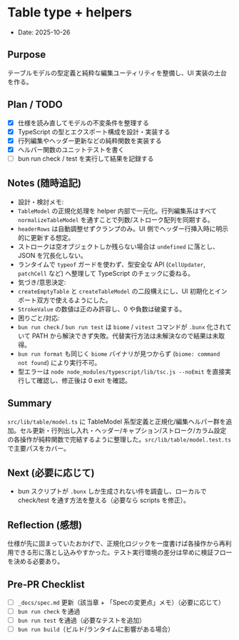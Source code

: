 # Table type + helpers

- Date: 2025-10-26

## Purpose
テーブルモデルの型定義と純粋な編集ユーティリティを整備し、UI 実装の土台を作る。

## Plan / TODO
- [x] 仕様を読み直してモデルの不変条件を整理する
- [x] TypeScript の型とエクスポート構成を設計・実装する
- [x] 行列編集やヘッダー更新などの純粋関数を実装する
- [x] ヘルパー関数のユニットテストを書く
- [ ] bun run check / test を実行して結果を記録する

## Notes (随時追記)
- 設計・検討メモ:
- `TableModel` の正規化処理を helper 内部で一元化。行列編集系はすべて `normalizeTableModel` を通すことで列数/ストローク配列を同期する。
- `headerRows` は自動調整せずクランプのみ。UI 側でヘッダー行挿入時に明示的に更新する想定。
- ストロークは空オブジェクトしか残らない場合は `undefined` に落とし、JSON を冗長化しない。
- ランタイムで `typeof` ガードを使わず、型安全な API (`CellUpdater`, `patchCell` など) へ整理して TypeScript のチェックに委ねる。
- 気づき/意思決定:
- `createEmptyTable` と `createTableModel` の二段構えにし、UI 初期化とインポート双方で使えるようにした。
- `StrokeValue` の数値は正のみ許容し、0 や負数は破棄する。
- 困りごと/対応:
- `bun run check` / `bun run test` は `biome` / `vitest` コマンドが `.bunx` 化されていて PATH から解決できず失敗。代替実行方法は未解決なので結果は未取得。
- `bun run format` も同じく `biome` バイナリが見つからず (`biome: command not found`) により実行不可。
- 型エラーは `node node_modules/typescript/lib/tsc.js --noEmit` を直接実行して確認し、修正後は 0 exit を確認。


## Summary
`src/lib/table/model.ts` に TableModel 系型定義と正規化/編集ヘルパー群を追加。セル更新・行列出し入れ・ヘッダー/キャプション/ストローク/カラム設定の各操作が純粋関数で完結するように整理した。`src/lib/table/model.test.ts` で主要パスをカバー。

## Next (必要に応じて)
- bun スクリプトが `.bunx` しか生成されない件を調査し、ローカルで check/test を通す方法を整える（必要なら scripts を修正）。

## Reflection (感想)
仕様が先に固まっていたおかげで、正規化ロジックを一度書けば各操作から再利用できる形に落とし込みやすかった。テスト実行環境の差分は早めに検証フローを決める必要あり。

## Pre-PR Checklist
- [ ] `_docs/spec.md` 更新（該当章 + 「Specの変更点」メモ）（必要に応じて）
- [ ] `bun run check` を通過
- [ ] `bun run test` を通過（必要なテストを追加）
- [ ] `bun run build`（ビルド/ランタイムに影響がある場合）
